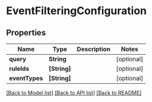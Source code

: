 # EventFilteringConfiguration

## Properties
Name | Type | Description | Notes
------------ | ------------- | ------------- | -------------
**query** | **String** |  | [optional] 
**ruleIds** | **[String]** |  | [optional] 
**eventTypes** | **[String]** |  | [optional] 

[[Back to Model list]](../README.md#documentation-for-models) [[Back to API list]](../README.md#documentation-for-api-endpoints) [[Back to README]](../README.md)


